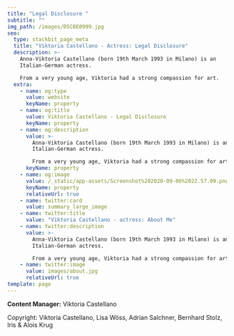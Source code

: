 ```yaml
---
title: "Legal Disclosure "
subtitle: ""
img_path: /images/DSC0E0999.jpg
seo:
  type: stackbit_page_meta
  title: "Viktoria Castellano - Actress: Legal Disclosure"
  description: >-
    Anna-Viktoria Castellano (born 19th March 1993 in Milano) is an
    Italian-German actress.

    From a very young age, Viktoria had a strong compassion for art.
  extra:
    - name: og:type
      value: website
      keyName: property
    - name: og:title
      value: Viktoria Castellano - Legal Disclosure
      keyName: property
    - name: og:description
      value: >-
        Anna-Viktoria Castellano (born 19th March 1993 in Milano) is an
        Italian-German actress.

        From a very young age, Viktoria had a strong compassion for art.
      keyName: property
    - name: og:image
      value: /_static/app-assets/Screenshot%202020-09-06%2022.57.09.png
      keyName: property
      relativeUrl: true
    - name: twitter:card
      value: summary_large_image
    - name: twitter:title
      value: "Viktoria Castellano - actress: About Me"
    - name: twitter:description
      value: >-
        Anna-Viktoria Castellano (born 19th March 1993 in Milano) is an
        Italian-German actress.

        From a very young age, Viktoria had a strong compassion for art.
    - name: twitter:image
      value: images/about.jpg
      relativeUrl: true
template: page
---
```

**Content Manager:** Viktoria Castellano 

Copyright: Viktoria Castellano, Lisa Wöss, Adrian Salchner, Bernhard Stolz, Iris & Alois Krug